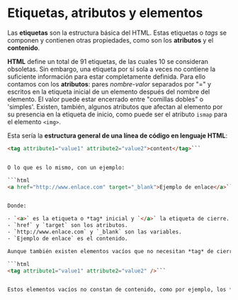 # Etiquetas, atributos y elementos

Las **etiquetas** son la estructura básica del HTML. Estas etiquetas o *tags* se componen y contienen otras propiedades, como son los **atributos** y el **contenido**.

**HTML** define un total de 91 etiquetas, de las cuales 10 se consideran obsoletas. Sin embargo, una etiqueta por sí sola a veces no contiene la suficiente información para estar completamente definida. Para ello contamos con los **atributos**: pares *nombre-valor* separados por "=" y escritos en la etiqueta inicial de un elemento después del nombre del elemento. El valor puede estar encerrado entre "comillas dobles" o 'simples'. Existen, también, algunos atributos que afectan al elemento por su presencia en la etiqueta de inicio, como puede ser el atributo `ismap` para el elemento `<img>`.

Esta sería la **estructura general de una línea de código en lenguaje HTML**:

```html
<tag attribute1="value1" attribute2="value2">content</tag>```


O lo que es lo mismo, con un ejemplo:

```html
<a href="http://www.enlace.com" target="_blank">Ejemplo de enlace</a>```


Donde:

- `<a>` es la etiqueta o *tag* inicial y `</a>` la etiqueta de cierre.
- `href` y `target` son los atributos.
- `http://www.enlace.com` y `_blank` son las variables.
- `Ejemplo de enlace` es el contenido.

Aunque también existen elementos vacíos que no necesitan *tag* de cierre, cuya estructura sería ésta:

```html
<tag attribute1="value1" attribute2="value2" />```


Estos elementos vacíos no constan de contenido, como por ejemplo, los *tags* `<br>` o `<img>`.

